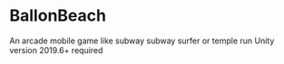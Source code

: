 # BallonBeach
An arcade mobile game like subway subway surfer or temple run
Unity version 2019.6+ required

